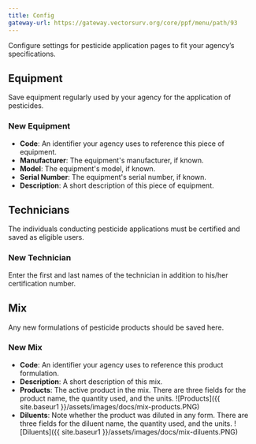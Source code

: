```yaml
---
title: Config
gateway-url: https://gateway.vectorsurv.org/core/ppf/menu/path/93
---
```


Configure settings for pesticide application pages to fit your agency’s specifications.

## Equipment

Save equipment regularly used by your agency for the application of pesticides.

### New Equipment

- **Code**: An identifier your agency uses to reference this piece of equipment.
- **Manufacturer**: The equipment's manufacturer, if known.
- **Model**: The equipment's model, if known.
- **Serial Number**: The equipment's serial number, if known.
- **Description**: A short description of this piece of equipment.

## Technicians

The individuals conducting pesticide applications must be certified and saved as eligible users.

### New Technician

Enter the first and last names of the technician in addition to his/her certification number.

## Mix

Any new formulations of pesticide products should be saved here.

### New Mix

- **Code**: An identifier your agency uses to reference this product formulation.
- **Description**: A short description of this mix.
- **Products**: The active product in the mix. There are three fields for the product name, the quantity used, and the units.
  ![Products]({{ site.baseur1 }}/assets/images/docs/mix-products.PNG)
- **Diluents**: Note whether the product was diluted in any form. There are three fields for the diluent name, the quantity used, and the units.
  ![Diluents]({{ site.baseur1 }}/assets/images/docs/mix-diluents.PNG)
